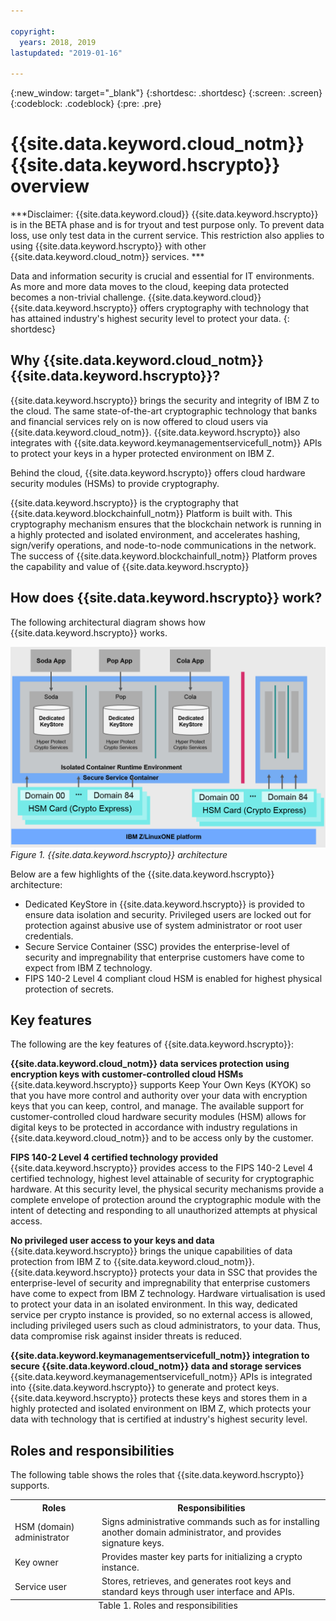 ```yaml
---

copyright:
  years: 2018, 2019
lastupdated: "2019-01-16"

---
```


{:new_window: target="_blank"}
{:shortdesc: .shortdesc}
{:screen: .screen}
{:codeblock: .codeblock}
{:pre: .pre}

# {{site.data.keyword.cloud_notm}} {{site.data.keyword.hscrypto}} overview

***Disclaimer: {{site.data.keyword.cloud}} {{site.data.keyword.hscrypto}} is in the BETA phase and is for tryout and test purpose only. To prevent data loss, use only test data in the current service. This restriction also applies to using {{site.data.keyword.hscrypto}} with other  {{site.data.keyword.cloud_notm}} services. ***

Data and information security is crucial and essential for IT environments. As more and more data moves to the cloud, keeping data protected becomes a non-trivial challenge.  {{site.data.keyword.cloud}} {{site.data.keyword.hscrypto}} offers cryptography with technology that has attained industry's highest security level to protect your data.
{: shortdesc}

## Why {{site.data.keyword.cloud_notm}} {{site.data.keyword.hscrypto}}?

{{site.data.keyword.hscrypto}} brings the security and integrity of IBM Z to the cloud. The same state-of-the-art cryptographic technology that banks and financial services rely on is now offered to cloud users via {{site.data.keyword.cloud_notm}}. <!-- With {{site.data.keyword.hscrypto}}, you can protect your data at rest, in use, and in transit.--> {{site.data.keyword.hscrypto}} also integrates with {{site.data.keyword.keymanagementservicefull_notm}} APIs to protect your keys in a hyper protected environment on IBM Z.

Behind the cloud, {{site.data.keyword.hscrypto}} offers cloud hardware security modules (HSMs) to provide cryptography.<!-- via PKCS#11 application programming interfaces (APIs). You can access {{site.data.keyword.hscrypto}} with several popular programming languages such as Java, JavaScript, and Swift. -->

{{site.data.keyword.hscrypto}} is the cryptography that {{site.data.keyword.blockchainfull_notm}} Platform is built with. This cryptography mechanism ensures that the blockchain network is running in a highly protected and isolated environment, and accelerates hashing, sign/verify operations, and node-to-node communications in the network. The success of {{site.data.keyword.blockchainfull_notm}} Platform proves the capability and value of {{site.data.keyword.hscrypto}}

## How does {{site.data.keyword.hscrypto}} work?

The following architectural diagram shows how {{site.data.keyword.hscrypto}} works.

![{{site.data.keyword.hscrypto}} architecture](image/architecture.png "{{site.data.keyword.hscrypto}} architecture")
*Figure 1. {{site.data.keyword.hscrypto}} architecture*  

Below are a few highlights of the {{site.data.keyword.hscrypto}} architecture:

<!-- * Applications connect to {{site.data.keyword.hscrypto}} through PKCS#11 APIs. -->

- Dedicated KeyStore in {{site.data.keyword.hscrypto}} is provided to ensure data isolation and security. Privileged users are locked out for protection against abusive use of system administrator or root user credentials.  
- Secure Service Container (SSC) provides the enterprise-level of security and impregnability that enterprise customers have come to expect from IBM Z technology.  
- FIPS 140-2 Level 4 compliant cloud HSM is enabled for highest physical protection of secrets.  

## Key features  

The following are the key features of {{site.data.keyword.hscrypto}}:

**{{site.data.keyword.cloud_notm}} data services protection using encryption keys with customer-controlled cloud HSMs**  
{{site.data.keyword.hscrypto}} supports Keep Your Own Keys (KYOK) so that you have more control and authority over your data with encryption keys that you can keep, control, and manage. The available support for customer-controlled cloud hardware security modules (HSM) allows for digital keys to be protected in accordance with industry regulations in {{site.data.keyword.cloud_notm}} and to be access only by the customer.<!-- The HSM provides PKCS#11 APIs, which makes {{site.data.keyword.hscrypto}} accessible by several popular programming languages such as Java, JavaScript, and Swift.-->

**FIPS 140-2 Level 4 certified technology provided**  
{{site.data.keyword.hscrypto}} provides access to the FIPS 140-2 Level 4 certified technology, highest level attainable of security for cryptographic hardware. <!-- Industries, such as financial sector services, require this level of security to protect their data.--> At this security level, the physical security mechanisms provide a complete envelope of protection around the cryptographic module with the intent of detecting and responding to all unauthorized attempts at physical access.

**No privileged user access to your keys and data**  
{{site.data.keyword.hscrypto}} brings the unique capabilities of data protection from IBM Z to {{site.data.keyword.cloud_notm}}. {{site.data.keyword.hscrypto}} protects your data in SSC that provides the enterprise-level of security and impregnability that enterprise customers have come to expect from IBM Z technology. Hardware virtualisation is used to protect your data in an isolated environment. In this way, dedicated service per crypto instance is provided, so no external access is allowed, including privileged users such as cloud administrators, to your data. Thus, data compromise risk against insider threats is reduced.

**{{site.data.keyword.keymanagementservicefull_notm}} integration to secure {{site.data.keyword.cloud_notm}} data and storage services**  
{{site.data.keyword.keymanagementservicefull_notm}} APIs is integrated into {{site.data.keyword.hscrypto}} to generate and protect keys. {{site.data.keyword.hscrypto}} protects these keys and stores them in a highly protected and isolated environment on IBM Z, which protects your data with technology that is certified at industry's highest security level.

<!-- {{site.data.keyword.hscrypto}} also leverages the **IBM Advanced Crypto Service Provider (ACSP)** solution that enables remote access to the IBM’s cryptographic coprocessors. ACSP allows for utilization of strong hardware-based cryptography as a service in distributed environments where data security cannot be guaranteed. {{site.data.keyword.hscrypto}} utilizes ACSP as a *network hardware security module (NetHSM)* that provides access to HSM via PKCS#11 standard APIs.-->

<!-- With {{site.data.keyword.hscrypto}}, your **SSL keys are offloaded** to a {{site.data.keyword.hscrypto}} to ensure security and protection of those sensitive keys.  Besides, the certificate lifecycle management gets common approach to manage certtificates and offers the visibility to certificate expiration.-->

## Roles and responsibilities

The following table shows the roles that {{site.data.keyword.hscrypto}} supports.

<table>
  <tr>
    <th>Roles</th>
    <th>Responsibilities</th>
  </tr>
  <tr>
    <td>HSM (domain) administrator</td>
    <td>
      Signs administrative commands such as for installing another domain administrator, and provides signature keys.
    </td>
  </tr>
  <tr>
    <td>Key owner</td>
    <td>Provides master key parts for initializing a crypto instance.</td>
  </tr>
  <tr>
    <td>Service user</td>
    <td>Stores, retrieves, and generates root keys and standard keys through user interface and APIs.</td>
  </tr>
  <caption style="caption-side:bottom;">Table 1. Roles and responsibilities</caption>
</table>
